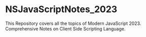 # NSJavaScriptNotes_2023
This Repository covers all the topics of Modern JavaScript 2023. Comprehensive Notes on Client Side Scripting Language.
